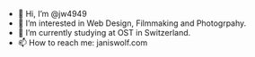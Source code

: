 - 👋 Hi, I’m @jw4949
- 👀 I’m interested in Web Design, Filmmaking and Photogrpahy.
- 🌱 I’m currently studying at OST in Switzerland.
- 📫 How to reach me: janiswolf.com

<!---
jw4949/jw4949 is a ✨ special ✨ repository because its `README.md` (this file) appears on your GitHub profile.
You can click the Preview link to take a look at your changes.
--->
